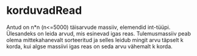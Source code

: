 # korduvadRead

Antud on n*n (n<=5000) täisarvude massiiv, elemendid int-tüüpi. Ülesandeks on leida arvud,
mis esinevad igas reas. Tulemusmassiiv peab olema mittekahanevalt sorteeritud ja selles
leidub mingit arvu täpselt k korda, kui algse massiivi igas reas on seda arvu vähemalt k
korda. 
